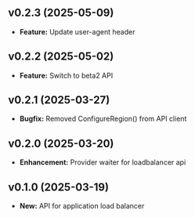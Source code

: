 ## v0.2.3 (2025-05-09)
- **Feature:** Update user-agent header

## v0.2.2 (2025-05-02)
- **Feature:** Switch to beta2 API

## v0.2.1 (2025-03-27)
- **Bugfix:** Removed ConfigureRegion() from API client

## v0.2.0 (2025-03-20)
- **Enhancement:** Provider waiter for loadbalancer api

## v0.1.0 (2025-03-19)
- **New:** API for application load balancer
